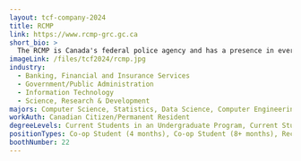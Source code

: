 ```yaml
---
layout: tcf-company-2024
title: RCMP
link: https://www.rcmp-grc.gc.ca
short_bio: >
  The RCMP is Canada's federal police agency and has a presence in every province and territory in Canada. Under a unique organizational structure the RCMP provides federal, provincial, municipal and First Nations policing services to the citizens of Canada. The RCMP is also deployed to 35, Canadian High Commissions abroad and currently involved in 5 United Nations Missions. Choose a career in the RCMP and experience an adventure!
imageLink: /files/tcf2024/rcmp.jpg
industry:
  - Banking, Financial and Insurance Services
  - Government/Public Administration
  - Information Technology
  - Science, Research & Development
majors: Computer Science, Statistics, Data Science, Computer Engineering, Mechanical Engineering
workAuth: Canadian Citizen/Permanent Resident
degreeLevels: Current Students in an Undergraduate Program, Current Students in a Masters Program, Current Students in a Phd Program, Graduated with an Undergraduate Degree, Graduated with a Graduate Degree (Masters or Phd)
positionTypes: Co-op Student (4 months), Co-op Student (8+ months), Recent Graduate, Part-time, Full-time, Temporary (Less than 4 months)
boothNumber: 22
---
```

